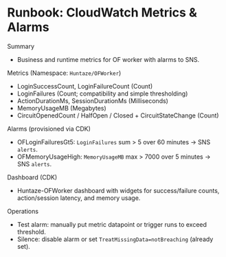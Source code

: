 # Runbook: CloudWatch Metrics & Alarms

Summary
- Business and runtime metrics for OF worker with alarms to SNS.

Metrics (Namespace: `Huntaze/OFWorker`)
- LoginSuccessCount, LoginFailureCount (Count)
- LoginFailures (Count; compatibility and simple thresholding)
- ActionDurationMs, SessionDurationMs (Milliseconds)
- MemoryUsageMB (Megabytes)
- CircuitOpenedCount / HalfOpen / Closed + CircuitStateChange (Count)

Alarms (provisioned via CDK)
- OFLoginFailuresGt5: `LoginFailures` sum > 5 over 60 minutes → SNS `alerts`.
- OFMemoryUsageHigh: `MemoryUsageMB` max > 7000 over 5 minutes → SNS `alerts`.

Dashboard (CDK)
- Huntaze-OFWorker dashboard with widgets for success/failure counts, action/session latency, and memory usage.

Operations
- Test alarm: manually put metric datapoint or trigger runs to exceed threshold.
- Silence: disable alarm or set `TreatMissingData=notBreaching` (already set).

